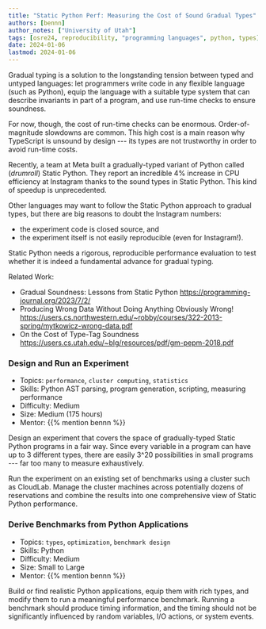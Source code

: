 ```yaml
---
title: "Static Python Perf: Measuring the Cost of Sound Gradual Types"
authors: [bennn]
author_notes: ["University of Utah"]
tags: [osre24, reproducibility, "programming languages", python, types]
date: 2024-01-06
lastmod: 2024-01-06
---
```


Gradual typing is a solution to the longstanding tension between typed and
untyped languages: let programmers write code in any flexible language (such
as Python), equip the language with a suitable type system that can describe
invariants in part of a program, and use run-time checks to ensure soundness.

For now, though, the cost of run-time checks can be enormous.
Order-of-magnitude slowdowns are common. This high cost is a main reason why
TypeScript is unsound by design --- its types are not trustworthy in order
to avoid run-time costs.

Recently, a team at Meta built a gradually-typed variant of Python called
(*drumroll*) Static Python. They report an incredible 4% increase in CPU
efficiency at Instagram thanks to the sound types in Static Python. This
kind of speedup is unprecedented.

Other languages may want to follow the Static Python approach to gradual types,
but there are big reasons to doubt the Instagram numbers:
* the experiment code is closed source, and
* the experiment itself is not easily reproducible (even for Instagram!).

Static Python needs a rigorous, reproducible performance evaluation to test
whether it is indeed a fundamental advance for gradual typing.

Related Work:
* Gradual Soundness: Lessons from Static Python
  <https://programming-journal.org/2023/7/2/>
* Producing Wrong Data Without Doing Anything Obviously Wrong!
  <https://users.cs.northwestern.edu/~robby/courses/322-2013-spring/mytkowicz-wrong-data.pdf>
* On the Cost of Type-Tag Soundness
  <https://users.cs.utah.edu/~blg/resources/pdf/gm-pepm-2018.pdf>

### Design and Run an Experiment

* Topics: `performance`, `cluster computing`, `statistics`
* Skills: Python AST parsing, program generation, scripting, measuring performance
* Difficulty: Medium
* Size: Medium (175 hours)
* Mentor: {{% mention bennn %}}

Design an experiment that covers the space of gradually-typed Static Python programs
in a fair way. Since every variable in a program can have up to 3 different types,
there are easily 3^20 possibilities in small programs --- far too many to measure
exhaustively.

Run the experiment on an existing set of benchmarks using a cluster such as CloudLab.
Manage the cluster machines across potentially dozens of reservations and combine
the results into one comprehensive view of Static Python performance.


### Derive Benchmarks from Python Applications

* Topics: `types`, `optimization`, `benchmark design`
* Skills: Python
* Difficulty: Medium
* Size: Small to Large
* Mentor: {{% mention bennn %}}

Build or find realistic Python applications, equip them with rich types,
and modify them to run a meaningful performance benchmark. Running a benchmark
should produce timing information, and the timing should not be significantly
influenced by random variables, I/O actions, or system events.


